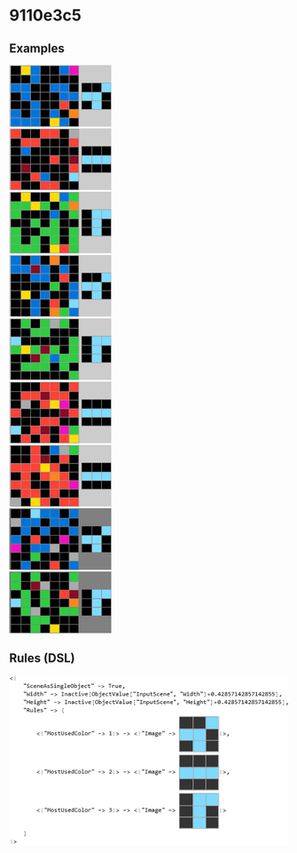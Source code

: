 # 9110e3c5

## Examples

![ARC examples for 9110e3c5](examples.png?raw=true)

## Rules (DSL)

![DSL rules for 9110e3c5](rules.png?raw=true)

